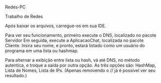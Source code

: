 Redes-PC

Trabalho de Redes


Após baixar os arquivos, carregue-os em sua IDE.


Para ver seu funcionamento, primeiro execute o DNS, 
localizado no pacote Servidor Em seguida, execute a AplicacaoChat, 
localizada no pacote Cliente. Insira seu nome, e pronto, estará listado como um usuário do programa em uma lista ou hashmap.


Para alternar a exibição entre lista ou hash, vá até DNS, no método autentica, 
e troque a saída por outra opção. As três opções são: HashMap, Lista de Nomes, 
Lista de IPs. (Apenas removendo o // já é possível ver seu resultado.)

